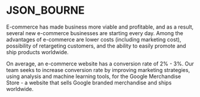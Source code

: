 # JSON_BOURNE

E-commerce has made business more viable and profitable, and as a result, several new e-commerce businesses are starting every day.  Among the advantages of e-commerce are lower costs (including marketing cost), possibility of retargeting customers, and the ability to easily promote and ship products worldwide.

On average, an e-commerce website has a conversion rate of 2% - 3%. Our team seeks to increase conversion rate by improving marketing strategies, using analysis and machine learning tools, for the Google Merchandise Store - a website that sells Google branded merchandise and ships worldwide.
